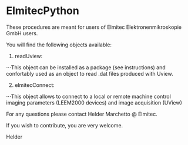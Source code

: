 # ElmitecPython

These procedures are meant for users of Elmitec Elektronenmikroskopie GmbH users.

You will find the following objects available:

1. readUview:

⋅⋅⋅This object can be installed as a package (see instructions) and confortably used as an object to read .dat files produced with Uview.

2. elmitecConnect:

⋅⋅⋅This object allows to connect to a local or remote machine control imaging parameters (LEEM2000 devices) and image acquisition (UView)

For any questions please contact Helder Marchetto @ Elmitec.

If you wish to contribute, you are very welcome.

Helder
